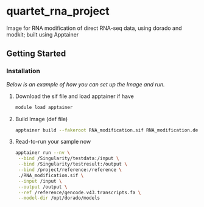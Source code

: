 # quartet_rna_project
Image for RNA modification of direct RNA-seq data, using dorado and modkit; built using Apptainer

## Getting Started

### Installation

_Below is an example of how you can set up the Image and run._

1. Download the sif file and load apptainer if have
   ```sh
   module load apptainer
   ```
2. Build Image (def file)
   ```sh
   apptainer build --fakeroot RNA_modification.sif RNA_modification.def
   ```
3. Read-to-run your sample now
   ```sh
   apptainer run --nv \
    --bind /Singularity/testdata:/input \
    --bind /Singularity/testresult:/output \
    --bind /project/reference:/reference \
    ./RNA_modification.sif \
    --input /input \
    --output /output \
    --ref /reference/gencode.v43.transcripts.fa \
    --model-dir /opt/dorado/models
   ```

